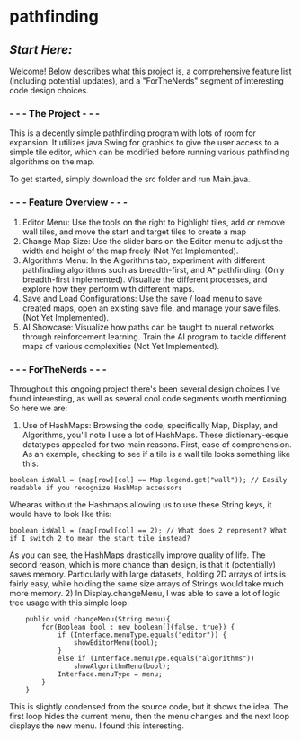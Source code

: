 # pathfinding
## _Start Here:_

Welcome! Below describes what this project is, a comprehensive feature list (including potential updates), and a "ForTheNerds" segment of interesting code design choices. 


### - - - The Project - - -
This is a decently simple pathfinding program with lots of room for expansion. It utilizes java Swing for graphics to give the user access to a simple tile editor, which can be modified before running various pathfinding algorithms on the map. 

To get started, simply download the src folder and run Main.java.

### - - - Feature Overview - - -
1) Editor Menu: Use the tools on the right to highlight tiles, add or remove wall tiles, and move the start and target tiles to create a map
2) Change Map Size: Use the slider bars on the Editor menu to adjust the width and height of the map freely (Not Yet Implemented).
3) Algorithms Menu: In the Algorithms tab, experiment with different pathfinding algorithms such as breadth-first, and A* pathfinding. (Only breadth-first implemented). Visualize the different processes, and explore how they perform with different maps.
4) Save and Load Configurations: Use the save / load menu to save created maps, open an existing save file, and manage your save files. (Not Yet Implemented).
5) AI Showcase: Visualize how paths can be taught to nueral networks through reinforcement learning. Train the AI program to tackle different maps of various complexities (Not Yet Implemented).
   
### - - - ForTheNerds - - -
Throughout this ongoing project there's been several design choices I've found interesting, as well as several cool code segments worth mentioning. So here we are:
1) Use of HashMaps: Browsing the code, specifically Map, Display, and Algorithms, you'll note I use a lot of HashMaps. These dictionary-esque datatypes appealed for two main reasons. First, ease of comprehension. As an example, checking to see if a tile is a wall tile looks something like this:
~~~
boolean isWall = (map[row][col] == Map.legend.get("wall")); // Easily readable if you recognize HashMap accessors
~~~
Whearas without the Hashmaps allowing us to use these String keys, it would have to look like this:
~~~
boolean isWall = (map[row][col] == 2); // What does 2 represent? What if I switch 2 to mean the start tile instead?
~~~
As you can see, the HashMaps drastically improve quality of life. The second reason, which is more chance than design, is that it (potentially) saves memory. Particularly with large datasets, holding 2D arrays of ints is fairly easy, while holding the same size arrays of Strings would take much more memory. 
2) In Display.changeMenu, I was able to save a lot of logic tree usage with this simple loop:
~~~
    public void changeMenu(String menu){
        for(Boolean bool : new boolean[]{false, true}) {
            if (Interface.menuType.equals("editor")) {
                showEditorMenu(bool);
            }
            else if (Interface.menuType.equals("algorithms"))
                showAlgorithmMenu(bool);
            Interface.menuType = menu;
        }
    }
~~~
This is slightly condensed from the source code, but it shows the idea. The first loop hides the current menu, then the menu changes and the next loop displays the new menu. I found this interesting.
